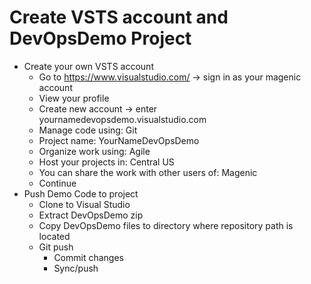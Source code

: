 # Create VSTS account and DevOpsDemo Project

* Create your own VSTS account
  * Go to https://www.visualstudio.com/ -> sign in as your magenic account
  * View your profile
  * Create new account -> enter yournamedevopsdemo.visualstudio.com
  * Manage code using: Git
  * Project name: YourNameDevOpsDemo
  * Organize work using: Agile
  * Host your projects in: Central US
  * You can share the work with other users of: Magenic
  * Continue
* Push Demo Code to project
  * Clone to Visual Studio
  * Extract DevOpsDemo zip
  * Copy DevOpsDemo files to directory where repository path is located
  * Git push
    * Commit changes
    * Sync/push